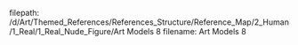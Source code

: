 filepath: /d/Art/Themed_References/References_Structure/Reference_Map/2_Human/1_Real/1_Real_Nude_Figure/Art Models 8
filename: Art Models 8
